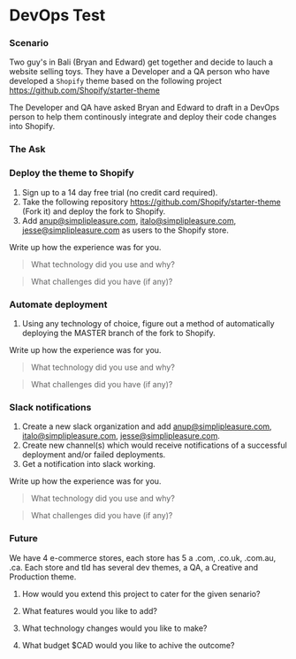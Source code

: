 # DevOps Test

### Scenario

Two guy's in Bali (Bryan and Edward) get together and decide to lauch a website selling toys. They have a Developer and a QA person who have developed a `Shopify` theme based on the following project https://github.com/Shopify/starter-theme

The Developer and QA have asked Bryan and Edward to draft in a DevOps person to help them continously integrate and deploy their code changes into Shopify.

### The Ask

### Deploy the theme to Shopify

1. Sign up to a 14 day free trial (no credit card required).
2. Take the following repository https://github.com/Shopify/starter-theme (Fork it) and deploy the fork to Shopify.
3. Add anup@simplipleasure.com, italo@simplipleasure.com, jesse@simplipleasure.com as users to the Shopify store.

Write up how the experience was for you.

> What technology did you use and why?

> What challenges did you have (if any)?

### Automate deployment

1. Using any technology of choice, figure out a method of automatically deploying the MASTER branch of the fork to Shopify.

Write up how the experience was for you.

> What technology did you use and why?

> What challenges did you have (if any)?


### Slack notifications

1. Create a new slack organization and add anup@simplipleasure.com, italo@simplipleasure.com, jesse@simplipleasure.com.
2. Create new channel(s) which would receive notifications of a successful deployment and/or failed deployments.
3. Get a notification into slack working.


Write up how the experience was for you.

> What technology did you use and why?

> What challenges did you have (if any)?

### Future

We have 4 e-commerce stores, each store has 5 a .com, .co.uk, .com.au, .ca.
Each store and tld has several dev themes, a QA, a Creative and Production theme.

1. How would you extend this project to cater for the given senario? 

1. What features would you like to add? 

1. What technology changes would you like to make? 

1. What budget $CAD would you like to achive the outcome?
